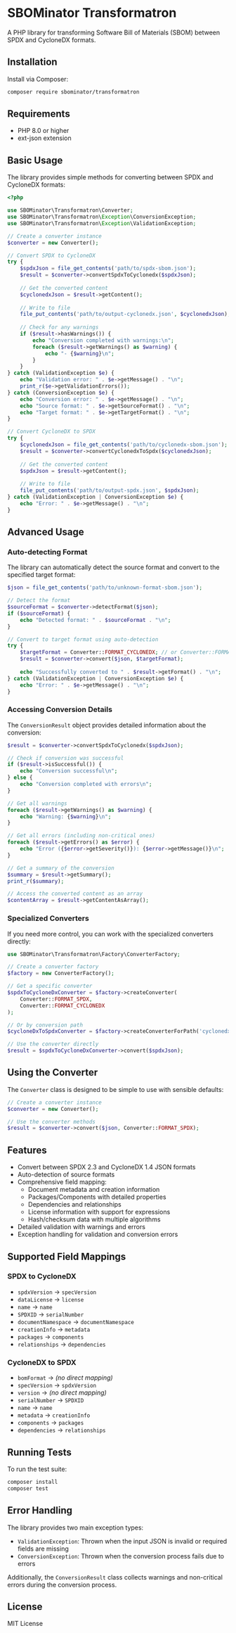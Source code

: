 # SBOMinator Transformatron

A PHP library for transforming Software Bill of Materials (SBOM) between SPDX and CycloneDX formats.

## Installation

Install via Composer:

```bash
composer require sbominator/transformatron
```

## Requirements

- PHP 8.0 or higher
- ext-json extension

## Basic Usage

The library provides simple methods for converting between SPDX and CycloneDX formats:

```php
<?php

use SBOMinator\Transformatron\Converter;
use SBOMinator\Transformatron\Exception\ConversionException;
use SBOMinator\Transformatron\Exception\ValidationException;

// Create a converter instance
$converter = new Converter();

// Convert SPDX to CycloneDX
try {
    $spdxJson = file_get_contents('path/to/spdx-sbom.json');
    $result = $converter->convertSpdxToCyclonedx($spdxJson);
    
    // Get the converted content
    $cyclonedxJson = $result->getContent();
    
    // Write to file
    file_put_contents('path/to/output-cyclonedx.json', $cyclonedxJson);
    
    // Check for any warnings
    if ($result->hasWarnings()) {
        echo "Conversion completed with warnings:\n";
        foreach ($result->getWarnings() as $warning) {
            echo "- {$warning}\n";
        }
    }
} catch (ValidationException $e) {
    echo "Validation error: " . $e->getMessage() . "\n";
    print_r($e->getValidationErrors());
} catch (ConversionException $e) {
    echo "Conversion error: " . $e->getMessage() . "\n";
    echo "Source format: " . $e->getSourceFormat() . "\n";
    echo "Target format: " . $e->getTargetFormat() . "\n";
}

// Convert CycloneDX to SPDX
try {
    $cyclonedxJson = file_get_contents('path/to/cyclonedx-sbom.json');
    $result = $converter->convertCyclonedxToSpdx($cyclonedxJson);
    
    // Get the converted content
    $spdxJson = $result->getContent();
    
    // Write to file
    file_put_contents('path/to/output-spdx.json', $spdxJson);
} catch (ValidationException | ConversionException $e) {
    echo "Error: " . $e->getMessage() . "\n";
}
```

## Advanced Usage

### Auto-detecting Format

The library can automatically detect the source format and convert to the specified target format:

```php
$json = file_get_contents('path/to/unknown-format-sbom.json');

// Detect the format
$sourceFormat = $converter->detectFormat($json);
if ($sourceFormat) {
    echo "Detected format: " . $sourceFormat . "\n";
}

// Convert to target format using auto-detection
try {
    $targetFormat = Converter::FORMAT_CYCLONEDX; // or Converter::FORMAT_SPDX
    $result = $converter->convert($json, $targetFormat);
    
    echo "Successfully converted to " . $result->getFormat() . "\n";
} catch (ValidationException | ConversionException $e) {
    echo "Error: " . $e->getMessage() . "\n";
}
```

### Accessing Conversion Details

The `ConversionResult` object provides detailed information about the conversion:

```php
$result = $converter->convertSpdxToCyclonedx($spdxJson);

// Check if conversion was successful
if ($result->isSuccessful()) {
    echo "Conversion successful\n";
} else {
    echo "Conversion completed with errors\n";
}

// Get all warnings
foreach ($result->getWarnings() as $warning) {
    echo "Warning: {$warning}\n";
}

// Get all errors (including non-critical ones)
foreach ($result->getErrors() as $error) {
    echo "Error ({$error->getSeverity()}): {$error->getMessage()}\n";
}

// Get a summary of the conversion
$summary = $result->getSummary();
print_r($summary);

// Access the converted content as an array
$contentArray = $result->getContentAsArray();
```

### Specialized Converters

If you need more control, you can work with the specialized converters directly:

```php
use SBOMinator\Transformatron\Factory\ConverterFactory;

// Create a converter factory
$factory = new ConverterFactory();

// Get a specific converter
$spdxToCycloneDxConverter = $factory->createConverter(
    Converter::FORMAT_SPDX, 
    Converter::FORMAT_CYCLONEDX
);

// Or by conversion path
$cycloneDxToSpdxConverter = $factory->createConverterForPath('cyclonedx-to-spdx');

// Use the converter directly
$result = $spdxToCycloneDxConverter->convert($spdxJson);
```

## Using the Converter

The `Converter` class is designed to be simple to use with sensible defaults:

```php
// Create a converter instance
$converter = new Converter();

// Use the converter methods
$result = $converter->convert($json, Converter::FORMAT_SPDX);
```

## Features

- Convert between SPDX 2.3 and CycloneDX 1.4 JSON formats
- Auto-detection of source formats
- Comprehensive field mapping:
  - Document metadata and creation information
  - Packages/Components with detailed properties
  - Dependencies and relationships
  - License information with support for expressions
  - Hash/checksum data with multiple algorithms
- Detailed validation with warnings and errors
- Exception handling for validation and conversion errors

## Supported Field Mappings

### SPDX to CycloneDX
- `spdxVersion` → `specVersion`
- `dataLicense` → `license`
- `name` → `name`
- `SPDXID` → `serialNumber`
- `documentNamespace` → `documentNamespace`
- `creationInfo` → `metadata`
- `packages` → `components`
- `relationships` → `dependencies`

### CycloneDX to SPDX
- `bomFormat` → *(no direct mapping)*
- `specVersion` → `spdxVersion`
- `version` → *(no direct mapping)*
- `serialNumber` → `SPDXID`
- `name` → `name`
- `metadata` → `creationInfo`
- `components` → `packages`
- `dependencies` → `relationships`

## Running Tests

To run the test suite:

```bash
composer install
composer test
```

## Error Handling

The library provides two main exception types:

- `ValidationException`: Thrown when the input JSON is invalid or required fields are missing
- `ConversionException`: Thrown when the conversion process fails due to errors

Additionally, the `ConversionResult` class collects warnings and non-critical errors during the conversion process.

## License

MIT License